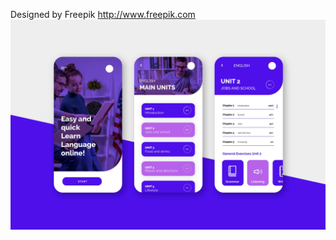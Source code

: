 Designed by Freepik
http://www.freepik.com
![alt text](https://github.com/alaaelbarasi/learn_languages/blob/main/4174812.jpg)

